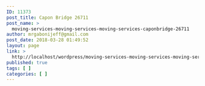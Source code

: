 ```yaml
---
ID: 11373
post_title: Capon Bridge 26711
post_name: >
  moving-services-moving-services-moving-services-caponbridge-26711
author: mrgabonijeff@gmail.com
post_date: 2018-03-28 01:49:52
layout: page
link: >
  http://localhost/wordpress/moving-services-moving-services-moving-services-caponbridge-26711/
published: true
tags: [ ]
categories: [ ]
---
```

